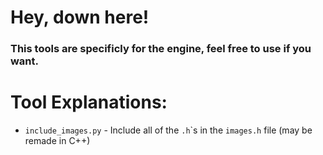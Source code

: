 # Hey, down here!
### This tools are specificly for the engine, feel free to use if you want.
# Tool Explanations:
- `include_images.py` - Include all of the `.h`\`s in the `images.h` file (may be remade in C++)
